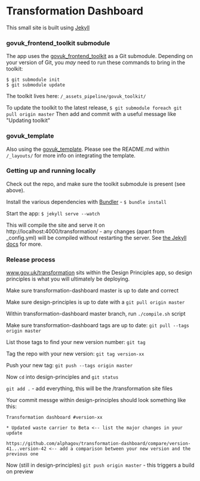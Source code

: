 Transformation Dashboard
========================

This small site is built using [Jekyll](http://jekyllrb.com/)

### govuk_frontend_toolkit submodule

The app uses the [govuk_frontend_toolkit](https://github.com/alphagov/govuk_frontend_toolkit) as a Git submodule. Depending on your version of Git, you *may* need to run these commands to bring in the toolkit:

```
$ git submodule init
$ git submodule update
```

The toolkit lives here: ```/_assets_pipeline/govuk_toolkit/```

To update the toolkit to the latest release, ```$ git submodule foreach git pull origin master```
Then add and commit with a useful message like "Updating toolkit"

### govuk_template

Also using the [govuk_template](https://github.com/alphagov/govuk_template). Please see the README.md within ```/_layouts/``` for more info on integrating the template.

### Getting up and running locally

Check out the repo, and make sure the toolkit submodule is present (see above).

Install the various dependencies with [Bundler](http://bundler.io) - ```$ bundle install```

Start the app: ```$ jekyll serve --watch```

This will compile the site and serve it on http://localhost:4000/transformation/ - any changes (apart from _config.yml) will be compiled without restarting the server. See [the Jekyll docs](http://jekyllrb.com/docs/home/) for more.

### Release process

www.gov.uk/transformation sits within the Design Principles app, so design principles is what you will ultimately be deploying.

Make sure transformation-dashboard master is up to date and correct

Make sure design-principles is up to date with a ```git pull origin master```

Within transformation-dashboard master branch, run ```./compile.sh``` script

Make sure transformation-dashboard tags are up to date: ```git pull --tags origin master```

List those tags to find your new version number: ```git tag```

Tag the repo with your new version: ```git tag version-xx```

Push your new tag: ```git push --tags origin master```

Now ```cd``` into design-principles and ```git status```

```git add .``` - add everything, this will be the /transformation site files

Your commit messge within design-principles should look something like this:

```
Transformation dashboard #version-xx

* Updated waste carrier to Beta <-- list the major changes in your update

https://github.com/alphagov/transformation-dashboard/compare/version-41...version-42 <-- add a comparison between your new version and the previous one

```

Now (still in design-principles) ```git push origin master``` - this triggers a build on preview

